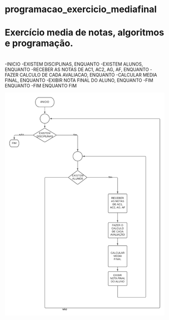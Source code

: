 # programacao_exercicio_mediafinal
# Exercício media de notas, algoritmos e programação.
#
-INICIO
 -EXISTEM DISCIPLINAS, ENQUANTO
   -EXISTEM ALUNOS, ENQUANTO
   -RECEBER AS NOTAS DE AC1, AC2, AG, AF, ENQUANTO
   -FAZER CALCULO DE CADA AVALIACAO, ENQUANTO
   -CALCULAR MEDIA FINAL, ENQUANTO
   -EXIBIR NOTA FINAL DO ALUNO, ENQUANTO
  -FIM ENQUANTO
 -FIM ENQUANTO
FIM

![isso é uma imagem](https://github.com/PabloRomeroDLM/programacao_exercicio_mediafinal/blob/main/FLUXOGRAMA.png)
